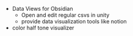 - Data Views for Obsidian
	- Open and edit regular csvs in unity
	- provide data visualization tools like notion
- color half tone visualizer